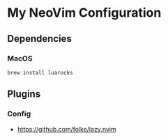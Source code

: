 # My NeoVim Configuration

## Dependencies

### MacOS

```shell
brew install luarocks
```



## Plugins

### Config

- https://github.com/folke/lazy.nvim

